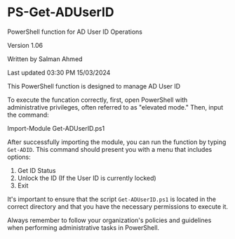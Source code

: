 # PS-Get-ADUserID
PowerShell function for AD User ID Operations

Version 1.06

Written by Salman Ahmed

Last updated 03:30 PM 15/03/2024

This PowerShell function is designed to manage AD User ID


To execute the funcation correctly, first, open PowerShell with administrative privileges, often referred to as "elevated mode." Then, input the command:

Import-Module Get-ADUserID.ps1

After successfully importing the module, you can run the function by typing `Get-ADID`. This command should present you with a menu that includes options:
1. Get ID Status
2. Unlock the ID (If the User ID is currently locked)
3. Exit
  
It's important to ensure that the script `Get-ADUserID.ps1` is located in the correct directory and that you have the necessary permissions to execute it. 

Always remember to follow your organization's policies and guidelines when performing administrative tasks in PowerShell.
